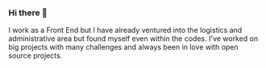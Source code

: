 ### Hi there 👋



I work as a Front End but I have already ventured into the logistics and administrative area but found myself even within the codes. I've worked on big projects with many challenges and always been in love with open source projects. 


<!--
**orivelton/orivelton** is a ✨ _special_ ✨ repository because its `README.md` (this file) appears on your GitHub profile.
